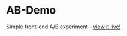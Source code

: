 # AB-Demo
Simple front-end A/B experiment - [view it live!](https://maximematerno.github.io/AB-Demo/)
